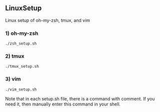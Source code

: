 ## LinuxSetup
Linux setup of oh-my-zsh, tmux, and vim

### 1) oh-my-zsh
```console
./zsh_setup.sh
```

### 2) tmux
```console
./tmux_setup.sh
```

### 3) vim
```console
./vim_setup.sh
```

Note that in each setup.sh file, there is a command with comment. If you need it, then manually enter this command in your shell.
